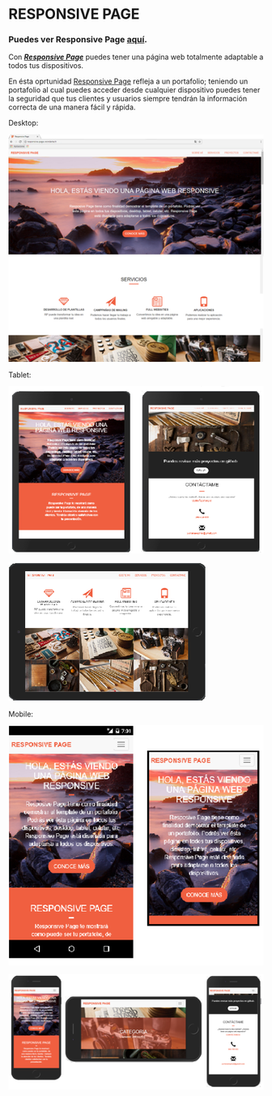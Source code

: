 # RESPONSIVE PAGE

### Puedes ver Responsive Page [aquí](https://anabelespinal.github.io/responsive-page-wondertech/).

Con ***[Responsive Page](https://anabelespinal.github.io/responsive-page-wondertech/)*** puedes tener una página web totalmente adaptable a todos tus dispositivos.

En ésta oprtunidad [Responsive Page](https://anabelespinal.github.io/responsive-page-wondertech/) refleja a un portafolio; teniendo un portafolio al cual puedes acceder desde
cualquier dispositivo puedes tener la seguridad que tus clientes y usuarios siempre tendrán la información
correcta de una manera fácil y rápida.

Desktop:

![r_p_desktop](images_readme/desktop.png)

Tablet:

![r_p_tablet](images_readme/tablet.png)

![r_p_tablet_2](images_readme/tablet_2.png)

Mobile:

![r_p_mobile](images_readme/mobile.png)

![r_p_mobile_2](images_readme/mobile_2.png)